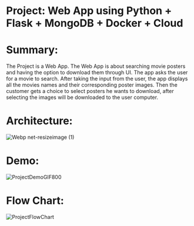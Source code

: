 # Project: Web App using Python + Flask + MongoDB + Docker + Cloud

# Summary:

The Project is a Web App. The Web App is about searching movie posters and having the option to download them through UI.
The app asks the user for a movie to search. After taking the input from the user, the app displays all the movies names and their corresponding poster images. Then the customer gets a choice to select posters he wants to download, after selecting the images will be downloaded to the user computer.

# Architecture:

![Webp net-resizeimage (1)](https://user-images.githubusercontent.com/82024584/168759065-004a0604-07d3-4ec1-93d4-85ee3847718f.png)

# Demo:

![ProjectDemoGIF800](https://user-images.githubusercontent.com/82024584/168753125-3f54a942-a2f2-4795-bf0e-0eb313374416.gif)

# Flow Chart:

![ProjectFlowChart](https://user-images.githubusercontent.com/82024584/168774364-a427dfd5-a9c2-4581-9c18-71531f6dbb0b.PNG)


